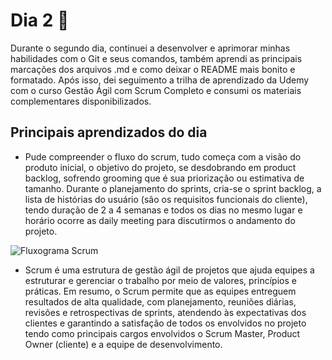 # Dia 2 📌

Durante o segundo dia, continuei a desenvolver e aprimorar minhas habilidades com o Git e seus comandos, também aprendi as principais marcações dos arquivos .md e como deixar o README mais bonito e formatado. Após isso, dei seguimento a trilha de aprendizado da Udemy com o curso Gestão Ágil com Scrum Completo e consumi os materiais complementares disponibilizados.

## Principais aprendizados do dia

- Pude compreender o fluxo do scrum, tudo começa com a visão do produto inicial, o objetivo do projeto, se desdobrando em product backlog, sofrendo grooming que é sua priorização ou estimativa de tamanho. Durante o planejamento do sprints, cria-se o sprint backlog, a lista de histórias do usuário (são os requisitos funcionais do cliente), tendo duração de 2 a 4 semanas e todos os dias no mesmo lugar e horário ocorre as daily meeting para discutirmos o andamento do projeto.

![Fluxograma Scrum](https://i2.wp.com/mindmaster.com.br/wp-content/uploads/2014/06/Scrum-Process1.png?fit=640%2C329)

- Scrum é uma estrutura de gestão ágil de projetos que ajuda equipes a estruturar e gerenciar o trabalho por meio de valores, princípios e práticas. Em resumo, o Scrum permite que as equipes entreguem resultados de alta qualidade, com planejamento, reuniões diárias, revisões e retrospectivas de sprints, atendendo às expectativas dos clientes e garantindo a satisfação de todos os envolvidos no projeto tendo como principais cargos envolvidos o Scrum Master, Product Owner (cliente) e a equipe de desenvolvimento.
